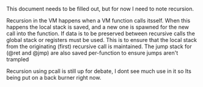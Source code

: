 

This document needs to be filled out, but for now I need to note recursion.

Recursion in the VM happens when a VM function calls itsself. When this happens the local stack is saved, and a new one 
is spawned for the new call into the function. If data is to be preserved between recursive calls the global stack or registers must be used.
This is to ensure that the local stack from the originating (first) recursive call is maintained.
The jump stack for (@ret and @jmp) are also saved per-function to ensure jumps aren't trampled


Recursion using pcall is still up for debate, I dont see much use in it so Its being put on a back burner right now.

